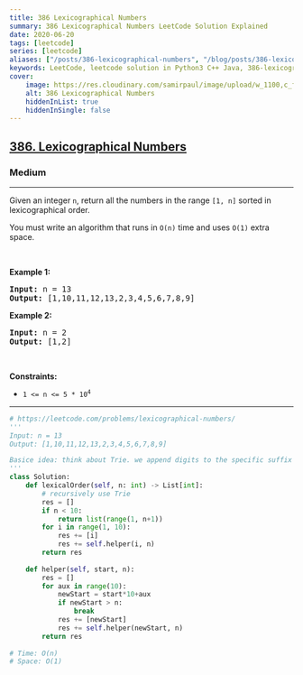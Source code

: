 ```yaml
---
title: 386 Lexicographical Numbers
summary: 386 Lexicographical Numbers LeetCode Solution Explained
date: 2020-06-20
tags: [leetcode]
series: [leetcode]
aliases: ["/posts/386-lexicographical-numbers", "/blog/posts/386-lexicographical-numbers", "/386-lexicographical-numbers"]
keywords: LeetCode, leetcode solution in Python3 C++ Java, 386-lexicographical-numbers solution
cover:
    image: https://res.cloudinary.com/samirpaul/image/upload/w_1100,c_fit,co_rgb:FFFFFF,l_text:Arial_70_bold:386 Lexicographical Numbers/problem-solving.webp
    alt: 386 Lexicographical Numbers
    hiddenInList: true
    hiddenInSingle: false
---
```



<h2><a href="https://leetcode.com/problems/lexicographical-numbers/">386. Lexicographical Numbers</a></h2><h3>Medium</h3><hr><div><p>Given an integer <code>n</code>, return all the numbers in the range <code>[1, n]</code> sorted in lexicographical order.</p>

<p>You must write an algorithm that runs in&nbsp;<code>O(n)</code>&nbsp;time and uses <code>O(1)</code> extra space.&nbsp;</p>

<p>&nbsp;</p>
<p><strong>Example 1:</strong></p>
<pre><strong>Input:</strong> n = 13
<strong>Output:</strong> [1,10,11,12,13,2,3,4,5,6,7,8,9]
</pre><p><strong>Example 2:</strong></p>
<pre><strong>Input:</strong> n = 2
<strong>Output:</strong> [1,2]
</pre>
<p>&nbsp;</p>
<p><strong>Constraints:</strong></p>

<ul>
	<li><code>1 &lt;= n &lt;= 5 * 10<sup>4</sup></code></li>
</ul>
</div>

---




```python
# https://leetcode.com/problems/lexicographical-numbers/
''' 
Input: n = 13
Output: [1,10,11,12,13,2,3,4,5,6,7,8,9]

Basice idea: think about Trie. we append digits to the specific suffix until we reach the target number.
'''
class Solution:
    def lexicalOrder(self, n: int) -> List[int]:
        # recursively use Trie
        res = []
        if n < 10:
            return list(range(1, n+1))
        for i in range(1, 10):
            res += [i]
            res += self.helper(i, n)
        return res
    
    def helper(self, start, n):
        res = []
        for aux in range(10):
            newStart = start*10+aux
            if newStart > n:
                break
            res += [newStart]
            res += self.helper(newStart, n)
        return res
    
# Time: O(n)
# Space: O(1)
```
